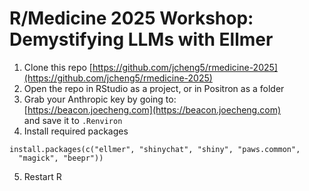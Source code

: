 # R/Medicine 2025 Workshop: Demystifying LLMs with Ellmer

1. Clone this repo [https://github.com/jcheng5/rmedicine-2025](https://github.com/jcheng5/rmedicine-2025)
2. Open the repo in RStudio as a project, or in Positron as a folder
3. Grab your Anthropic key by going to: \
[https://beacon.joecheng.com](https://beacon.joecheng.com) \
and save it to `.Renviron`
4. Install required packages

```{.r}
install.packages(c("ellmer", "shinychat", "shiny", "paws.common",
  "magick", "beepr"))
```

5. Restart R
